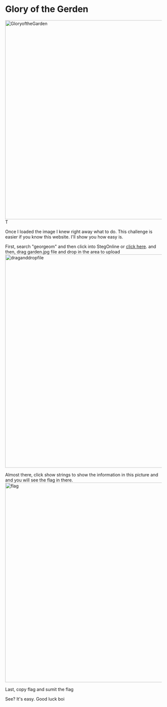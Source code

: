 <h1>Glory of the Gerden</h1>
<img width="676" height="641" alt="GloryoftheGarden" src="https://github.com/user-attachments/assets/f384573e-7f39-4a9a-ad04-cddfbbc16f0b" />T

 Once I loaded the image I knew right away what to do. This challenge is easier if you know this website. I'll show you how easy is.

First, search "georgeom" and then click into StegOnline or <a href="https://georgeom.net/StegOnline/">click here</a>.
 and then, drag garden.jpg file and drop in the area to upload
<img width="1365" height="687" alt="draganddropfile" src="https://github.com/user-attachments/assets/5f703c05-84a3-4d78-a285-55ecbcb6af62" />

Almost there, click show strings to show the information in this picture and and you will see the flag in there.
<img width="1363" height="643" alt="flag" src="https://github.com/user-attachments/assets/6550d140-434e-41ce-9f5c-ee2821898847" />

Last, copy flag and sumit the flag
 
See? It's easy. Good luck boi

